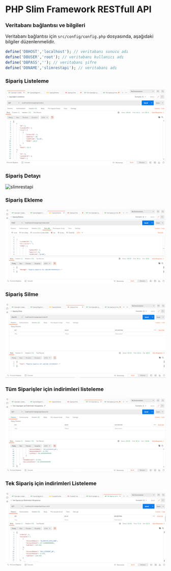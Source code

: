 # PHP Slim Framework RESTfull API

### Veritabanı bağlantısı ve bilgileri
Veritabanı bağlantısı için ```src/config/config.php``` dosyasında, aşağıdaki bilgiler düzenlenmelidir.

```php
define('DBHOST','localhost'); // veritabanı sunucu adı
define('DBUSER','root'); // veritabanı kullanıcı adı
define('DBPASS',''); // veritabanı şifre
define('DBNAME','slimrestapi'); // veritabanı adı
```

### Sipariş Listeleme
![slimrestapi](https://github.com/bayramanli/slimrestapi/blob/master/images/siparis_listeleme.PNG)

### Sipariş Detayı
![slimrestapi](https://github.com/bayramanli/slimrestapi/blob/master/images/siparis_detayı.PNG)

### Sipariş Ekleme
![slimrestapi](https://github.com/bayramanli/slimrestapi/blob/master/images/siparis_ekleme.PNG)

### Sipariş Silme
![slimrestapi](https://github.com/bayramanli/slimrestapi/blob/master/images/siparis_silme.PNG)

### Tüm Siparişler için indirimleri listeleme
![slimrestapi](https://github.com/bayramanli/slimrestapi/blob/master/images/tum_siparis_inidirim_listeleme.PNG)

### Tek Sipariş için indirimleri Listeleme
![slimrestapi](https://github.com/bayramanli/slimrestapi/blob/master/images/tek_siparis_indirim_listeleme.PNG)
